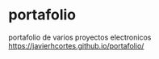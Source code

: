 # portafolio
portafolio de varios proyectos electronicos
https://javierhcortes.github.io/portafolio/
